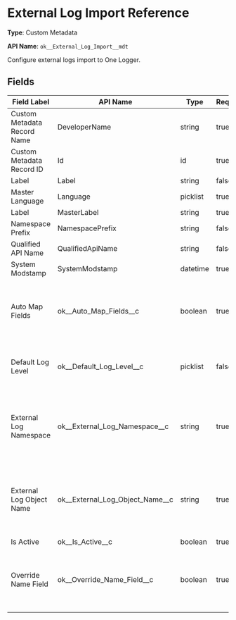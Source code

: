 # External Log Import Reference

**Type**: Custom Metadata

**API Name**: `ok__External_Log_Import__mdt`

Configure external logs import to One Logger.

## Fields

| Field Label                 | API Name                            | Type     | Required | Description                                                              |
| --------------------------- | ----------------------------------- | -------- | -------- | ------------------------------------------------------------------------ |
| Custom Metadata Record Name | DeveloperName                       | string   | true     |                                                                          |
| Custom Metadata Record ID   | Id                                  | id       | true     |                                                                          |
| Label                       | Label                               | string   | false    |                                                                          |
| Master Language             | Language                            | picklist | true     |                                                                          |
| Label                       | MasterLabel                         | string   | true     |                                                                          |
| Namespace Prefix            | NamespacePrefix                     | string   | false    |                                                                          |
| Qualified API Name          | QualifiedApiName                    | string   | false    |                                                                          |
| System Modstamp             | SystemModstamp                      | datetime | true     |                                                                          |
| Auto Map Fields             | ok\_\_Auto_Map_Fields\_\_c          | boolean  | true     | Try to auto-map fields from external log object to One Logger Log Event. |
| Default Log Level           | ok\_\_Default_Log_Level\_\_c        | picklist | false    | Default log level for this external log.                                 |
| External Log Namespace      | ok\_\_External_Log_Namespace\_\_c   | string   | true     | The namespace of an object name you want to import to One Logger.        |
| External Log Object Name    | ok\_\_External_Log_Object_Name\_\_c | string   | true     | The API Name of an object name you want to import to One Logger.         |
| Is Active                   | ok\_\_Is_Active\_\_c                | boolean  | true     |                                                                          |
| Override Name Field         | ok\_\_Override_Name_Field\_\_c      | boolean  | true     | Use Log Name Pattern from Logger Settings to set Name.                   |
